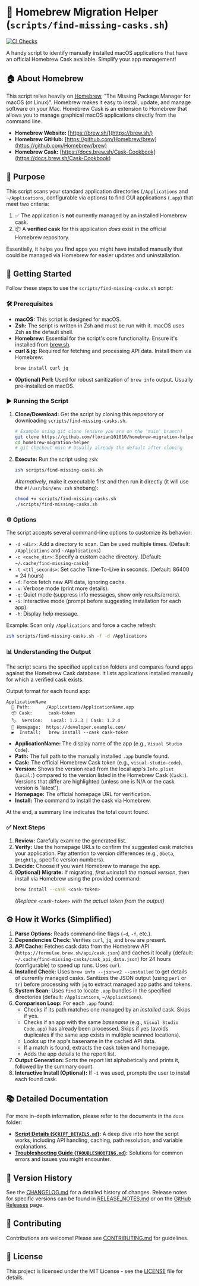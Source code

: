 # 🍺 Homebrew Migration Helper (`scripts/find-missing-casks.sh`)

[![CI Checks](https://github.com/florian101010/homebrew-migration-helper/actions/workflows/ci.yml/badge.svg)](https://github.com/florian101010/homebrew-migration-helper/actions/workflows/ci.yml)

A handy script to identify manually installed macOS applications that have an official Homebrew Cask available. Simplify your app management!

## 🏠 About Homebrew

This script relies heavily on [Homebrew](https://brew.sh/), "The Missing Package Manager for macOS (or Linux)". Homebrew makes it easy to install, update, and manage software on your Mac. Homebrew Cask is an extension to Homebrew that allows you to manage graphical macOS applications directly from the command line.

*   **Homebrew Website:** [https://brew.sh/](https://brew.sh/)
*   **Homebrew GitHub:** [https://github.com/Homebrew/brew](https://github.com/Homebrew/brew)
*   **Homebrew Cask:** [https://docs.brew.sh/Cask-Cookbook](https://docs.brew.sh/Cask-Cookbook)

## 🎯 Purpose

This script scans your standard application directories (`/Applications` and `~/Applications`, configurable via options) to find GUI applications (`.app`) that meet two criteria:

1.  ✅ The application is **not** currently managed by an installed Homebrew cask.
2.  📦 A **verified cask** for this application *does* exist in the official Homebrew repository.

Essentially, it helps you find apps you might have installed manually that could be managed via Homebrew for easier updates and uninstallation.

## 🚀 Getting Started

Follow these steps to use the `scripts/find-missing-casks.sh` script:

### 🛠️ Prerequisites

*   **macOS:** This script is designed for macOS.
*   **Zsh:** The script is written in Zsh and must be run with it. macOS uses Zsh as the default shell.
*   **Homebrew:** Essential for the script's core functionality. Ensure it's installed from [brew.sh](https://brew.sh/).
*   **curl & jq:** Required for fetching and processing API data. Install them via Homebrew:
    ```bash
    brew install curl jq
    ```
*   **(Optional) Perl:** Used for robust sanitization of `brew info` output. Usually pre-installed on macOS.

### ▶️ Running the Script

1.  **Clone/Download:** Get the script by cloning this repository or downloading `scripts/find-missing-casks.sh`.
    ```bash
    # Example using git clone (ensure you are on the 'main' branch)
    git clone https://github.com/florian101010/homebrew-migration-helper.git
    cd homebrew-migration-helper
    # git checkout main # Usually already the default after cloning
    ```
2.  **Execute:** Run the script using `zsh`:
    ```bash
    zsh scripts/find-missing-casks.sh
    ```
    *Alternatively*, make it executable first and then run it directly (it will use the `#!/usr/bin/env zsh` shebang):
    ```bash
    chmod +x scripts/find-missing-casks.sh
    ./scripts/find-missing-casks.sh
    ```

### ⚙️ Options

The script accepts several command-line options to customize its behavior:

*   `-d <dir>`: Add a directory to scan. Can be used multiple times. (Default: `/Applications` and `~/Applications`)
*   `-c <cache_dir>`: Specify a custom cache directory. (Default: `~/.cache/find-missing-casks`)
*   `-t <ttl_seconds>`: Set cache Time-To-Live in seconds. (Default: 86400 = 24 hours)
*   `-f`: Force fetch new API data, ignoring cache.
*   `-v`: Verbose mode (print more details).
*   `-q`: Quiet mode (suppress info messages, show only results/errors).
*   `-i`: Interactive mode (prompt before suggesting installation for each app).
*   `-h`: Display help message.

Example: Scan only `/Applications` and force a cache refresh:
```bash
zsh scripts/find-missing-casks.sh -f -d /Applications
```

### 📊 Understanding the Output

The script scans the specified application folders and compares found apps against the Homebrew Cask database. It lists applications installed manually for which a verified cask exists.

Output format for each found app:
```
ApplicationName
  📍 Path:      /Applications/ApplicationName.app
  📦 Cask:      cask-token
  🏷️  Version:   Local: 1.2.3 | Cask: 1.2.4
  🔗 Homepage:  https://developer.example.com/
  ▶️  Install:   brew install --cask cask-token
```
*   **ApplicationName:** The display name of the app (e.g., `Visual Studio Code`).
*   **Path:** The full path to the manually installed `.app` bundle found.
*   **Cask:** The official Homebrew Cask token (e.g., `visual-studio-code`).
*   **Version:** Shows the version read from the local app's `Info.plist` (`Local:`) compared to the version listed in the Homebrew Cask (`Cask:`). Versions that differ are highlighted (unless one is N/A or the cask version is 'latest').
*   **Homepage:** The official homepage URL for verification.
*   **Install:** The command to install the cask via Homebrew.

At the end, a summary line indicates the total count found.

### ✅ Next Steps

1.  **Review:** Carefully examine the generated list.
2.  **Verify:** Use the homepage URLs to confirm the suggested cask matches your application. Pay attention to version differences (e.g., `@beta`, `@nightly`, specific version numbers).
3.  **Decide:** Choose if you want Homebrew to manage the app.
4.  **(Optional) Migrate:** If migrating, *first uninstall the manual version*, then install via Homebrew using the provided command:
    ```bash
    brew install --cask <cask-token>
    ```
    *(Replace `<cask-token>` with the actual token from the output)*

## ⚙️ How it Works (Simplified)

1.  **Parse Options:** Reads command-line flags (`-d`, `-f`, etc.).
2.  **Dependencies Check:** Verifies `curl`, `jq`, and `brew` are present.
3.  **API Cache:** Fetches cask data from the Homebrew API (`https://formulae.brew.sh/api/cask.json`) and caches it locally (default: `~/.cache/find-missing-casks/cask_api_data.json`) for 24 hours (configurable) to speed up runs. Uses `curl`.
4.  **Installed Check:** Uses `brew info --json=v2 --installed` to get details of currently managed casks. Sanitizes the JSON output (using `perl` or `tr`) before processing with `jq` to extract managed app paths and tokens.
5.  **System Scan:** Uses `find` to locate `.app` bundles in the specified directories (default: `/Applications`, `~/Applications`).
6.  **Comparison Loop:** For each `.app` found:
    *   Checks if its path matches one managed by an *installed* cask. Skips if yes.
    *   Checks if an app with the same *basename* (e.g., `Visual Studio Code.app`) has already been processed. Skips if yes (avoids duplicates if the same app exists in multiple scanned locations).
    *   Looks up the app's basename in the cached API data.
    *   If a match is found, extracts the cask token and homepage.
    *   Adds the app details to the report list.
7.  **Output Generation:** Sorts the report list alphabetically and prints it, followed by the summary count.
8.  **Interactive Install (Optional):** If `-i` was used, prompts the user to install each found cask.

## 📚 Detailed Documentation

For more in-depth information, please refer to the documents in the `docs` folder:

*   **[Script Details (`SCRIPT_DETAILS.md`)](./docs/SCRIPT_DETAILS.md):** A deep dive into how the script works, including API handling, caching, path resolution, and variable explanations.
*   **[Troubleshooting Guide (`TROUBLESHOOTING.md`)](./docs/TROUBLESHOOTING.md):** Solutions for common errors and issues you might encounter.

## 📜 Version History

See the [CHANGELOG.md](./CHANGELOG.md) for a detailed history of changes.
Release notes for specific versions can be found in [RELEASE_NOTES.md](./RELEASE_NOTES.md) or on the [GitHub Releases](https://github.com/florian101010/homebrew-migration-helper/releases) page.

## 🤝 Contributing

Contributions are welcome! Please see [CONTRIBUTING.md](./CONTRIBUTING.md) for guidelines.

## 📜 License

This project is licensed under the MIT License - see the [LICENSE](./LICENSE) file for details.